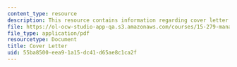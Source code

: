 ```yaml
---
content_type: resource
description: This resource contains information regarding cover letter.
file: https://ol-ocw-studio-app-qa.s3.amazonaws.com/courses/15-279-management-communication-for-undergraduates-fall-2012/55ba8500eea91a15dc41d65ae8c1ca2f_MIT15_279F12_cover_letter.pdf
file_type: application/pdf
resourcetype: Document
title: Cover Letter
uid: 55ba8500-eea9-1a15-dc41-d65ae8c1ca2f
---
```

